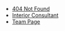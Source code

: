  - [404 Not Found](https://uwais-ix.github.io/devchallenges.io-resp-web/404-not-found/)
 - [Interior Consultant](https://uwais-ix.github.io/devchallenges.io-resp-web/interior-consultant/)
 - [Team Page](https://uwais-ix.github.io/devchallenges.io-resp-web/team-page/)